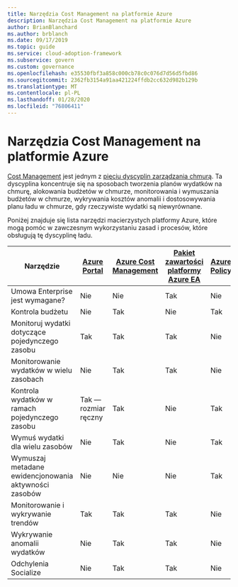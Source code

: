 ```yaml
---
title: Narzędzia Cost Management na platformie Azure
description: Narzędzia Cost Management na platformie Azure
author: BrianBlanchard
ms.author: brblanch
ms.date: 09/17/2019
ms.topic: guide
ms.service: cloud-adoption-framework
ms.subservice: govern
ms.custom: governance
ms.openlocfilehash: e35530fbf3a858c000cb78c0c076d7d56d5fbd86
ms.sourcegitcommit: 2362fb3154a91aa421224ffdb2cc632d982b129b
ms.translationtype: MT
ms.contentlocale: pl-PL
ms.lasthandoff: 01/28/2020
ms.locfileid: "76806411"
---
```

# <a name="cost-management-tools-in-azure"></a>Narzędzia Cost Management na platformie Azure

[Cost Management](./index.md) jest jednym z [pięciu dyscyplin zarządzania chmurą](../governance-disciplines.md). Ta dyscyplina koncentruje się na sposobach tworzenia planów wydatków na chmurę, alokowania budżetów w chmurze, monitorowania i wymuszania budżetów w chmurze, wykrywania kosztów anomalii i dostosowywania planu ładu w chmurze, gdy rzeczywiste wydatki są niewyrównane.

Poniżej znajduje się lista narzędzi macierzystych platformy Azure, które mogą pomóc w zawczesnym wykorzystaniu zasad i procesów, które obsługują tę dyscyplinę ładu.

| Narzędzie | [Azure Portal](https://azure.microsoft.com/features/azure-portal)  | [Azure Cost Management](https://docs.microsoft.com/azure/cost-management/overview-cost-mgt)  | [Pakiet zawartości platformy Azure EA](https://docs.microsoft.com/power-bi/service-connect-to-azure-enterprise)  | [Azure Policy](https://docs.microsoft.com/azure/governance/policy/overview) |
|---------|---------|---------|---------|---------|
|Umowa Enterprise jest wymagane?     | Nie         | Nie         | Tak         | Nie         |
|Kontrola budżetu     | Nie         | Tak         | Nie         | Tak         |
|Monitoruj wydatki dotyczące pojedynczego zasobu    | Tak         | Tak         | Tak         | Nie         |
|Monitorowanie wydatków w wielu zasobach    | Nie         | Tak        | Tak         | Nie         |
|Kontrola wydatków w ramach pojedynczego zasobu     | Tak — rozmiar ręczny         | Tak         | Nie         | Tak         |
|Wymuś wydatki dla wielu zasobów    | Nie         | Tak         | Nie         | Tak         |
|Wymuszaj metadane ewidencjonowania aktywności zasobów    | Nie         | Nie         | Nie         | Tak         |
|Monitorowanie i wykrywanie trendów     | Tak          | Tak        | Tak         | Nie         |
|Wykrywanie anomalii wydatków     | Nie         | Tak        | Tak         | Nie        |
|Odchylenia Socialize     | Nie        | Tak        | Tak        | Nie        |
